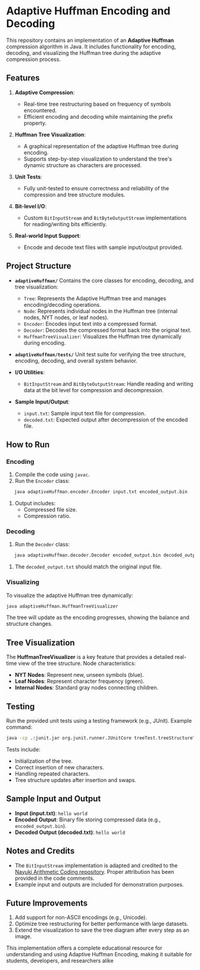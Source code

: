 # Adaptive Huffman Encoding and Decoding
This repository contains an implementation of an **Adaptive Huffman** compression algorithm in Java. It includes functionality for encoding, decoding, and visualizing the Huffman tree during the adaptive compression process.
## Features
1. **Adaptive Compression**:
    - Real-time tree restructuring based on frequency of symbols encountered.
    - Efficient encoding and decoding while maintaining the prefix property.

2. **Huffman Tree Visualization**:
    - A graphical representation of the adaptive Huffman tree during encoding.
    - Supports step-by-step visualization to understand the tree's dynamic structure as characters are processed.

3. **Unit Tests**:
    - Fully unit-tested to ensure correctness and reliability of the compression and tree structure modules.

4. **Bit-level I/O**:
    - Custom `BitInputStream` and `BitByteOutputStream` implementations for reading/writing bits efficiently.

5. **Real-world Input Support**:
    - Encode and decode text files with sample input/output provided.

## Project Structure
- **`adaptiveHuffman/`**
  Contains the core classes for encoding, decoding, and tree visualization:
    - `Tree`: Represents the Adaptive Huffman tree and manages encoding/decoding operations.
    - `Node`: Represents individual nodes in the Huffman tree (internal nodes, NYT nodes, or leaf nodes).
    - `Encoder`: Encodes input text into a compressed format.
    - `Decoder`: Decodes the compressed format back into the original text.
    - `HuffmanTreeVisualizer`: Visualizes the Huffman tree dynamically during encoding.

- **`adaptiveHuffman/tests/`**
  Unit test suite for verifying the tree structure, encoding, decoding, and overall system behavior.
- **I/O Utilities**:
    - `BitInputStream` and `BitByteOutputStream`: Handle reading and writing data at the bit level for compression and decompression.

- **Sample Input/Output**:
    - `input.txt`: Sample input text file for compression.
    - `decoded.txt`: Expected output after decompression of the encoded file.

## How to Run
### Encoding
1. Compile the code using `javac`.
2. Run the `Encoder` class:
``` bash
   java adaptiveHuffman.encoder.Encoder input.txt encoded_output.bin
```
1. Output includes:
    - Compressed file size.
    - Compression ratio.

### Decoding
1. Run the `Decoder` class:
``` bash
   java adaptiveHuffman.decoder.Decoder encoded_output.bin decoded_output.txt
```
1. The `decoded_output.txt` should match the original input file.

### Visualizing
To visualize the adaptive Huffman tree dynamically:
``` bash
java adaptiveHuffman.HuffmanTreeVisualizer
```
The tree will update as the encoding progresses, showing the balance and structure changes.
## Tree Visualization
The **HuffmanTreeVisualizer** is a key feature that provides a detailed real-time view of the tree structure. Node characteristics:
- **NYT Nodes**: Represent new, unseen symbols (blue).
- **Leaf Nodes**: Represent character frequency (green).
- **Internal Nodes**: Standard gray nodes connecting children.

## Testing
Run the provided unit tests using a testing framework (e.g., JUnit).
Example command:
``` bash
java -cp .:junit.jar org.junit.runner.JUnitCore treeTest.treeStructureTest
```
Tests include:
- Initialization of the tree.
- Correct insertion of new characters.
- Handling repeated characters.
- Tree structure updates after insertion and swaps.

## Sample Input and Output
- **Input (input.txt)**:
  `hello world`
- **Encoded Output**:
  Binary file storing compressed data (e.g., `encoded_output.bin`).
- **Decoded Output (decoded.txt)**:
  `hello world`

## Notes and Credits
- The `BitInputStream` implementation is adapted and credited to the [Nayuki Arithmetic Coding repository](https://github.com/nayuki/Arithmetic-Coding). Proper attribution has been provided in the code comments.
- Example input and outputs are included for demonstration purposes.

## Future Improvements
1. Add support for non-ASCII encodings (e.g., Unicode).
2. Optimize tree restructuring for better performance with large datasets.
3. Extend the visualization to save the tree diagram after every step as an image.

This implementation offers a complete educational resource for understanding and using Adaptive Huffman Encoding, making it suitable for students, developers, and researchers alike
